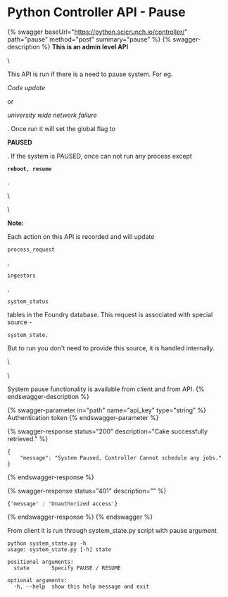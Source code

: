 # Python Controller API - Pause

{% swagger baseUrl="https://python.scicrunch.io/controller/" path="pause" method="post" summary="pause" %}
{% swagger-description %}
**This is an admin level API**

\


This API is run if there is a need to pause system. For eg. 

_Code update_

 or 

_university wide network failure_

. Once run it will set the global flag to 

**PAUSED**

. If the system is PAUSED, once can not run any process except 

**`reboot, resume`**

. 

\




\




**Note:**

 Each action on this API is recorded and will update 

`process_request`

, 

`ingestors`

, 

`system_status`

 tables in the Foundry database. This request is associated with special source - 

`system_state.`

 But to run you don't need to provide this source, it is handled internally.

\




\


System pause functionality is available from client and from API.
{% endswagger-description %}

{% swagger-parameter in="path" name="api_key" type="string" %}
Authentication token
{% endswagger-parameter %}

{% swagger-response status="200" description="Cake successfully retrieved." %}
```
{
    "message": "System Paused, Controller Cannot schedule any jobs."
}
```
{% endswagger-response %}

{% swagger-response status="401" description="" %}
```
{'message' : 'Unauthorized access'}
```
{% endswagger-response %}
{% endswagger %}

From client it is run through system\_state.py script with pause argument

```
python system_state.py -h
usage: system_state.py [-h] state

positional arguments:
  state       Specify PAUSE / RESUME

optional arguments:
  -h, --help  show this help message and exit

```
